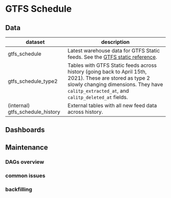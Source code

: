 # GTFS Schedule

## Data

| dataset | description |
| ------- | ----------- |
| gtfs_schedule | Latest warehouse data for GTFS Static feeds. See the [GTFS static reference](https://developers.google.com/transit/gtfs/reference). |
| gtfs_schedule_type2 | Tables with GTFS Static feeds across history (going back to April 15th, 2021). These are stored as type 2 slowly changing dimensions. They have `calitp_extracted_at`, and `calitp_deleted_at` fields. |
| (internal) gtfs_schedule_history | External tables with all new feed data across history. |

## Dashboards

## Maintenance

### DAGs overview

### common issues

### backfilling

